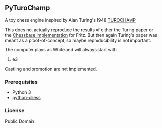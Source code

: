 ## PyTuroChamp

A toy chess engine inspired by Alan Turing's 1948 [TUROCHAMP](https://chessprogramming.wikispaces.com/Turochamp)

This does not actually reproduce the results of either the Turing paper or the [Chessbase implementation](http://en.chessbase.com/post/reconstructing-turing-s-paper-machine) for Fritz. But then again Turing's paper was meant as a proof-of-concept, so maybe reproducibility is not important.

The computer plays as White and will always start with

  1. e3 

Castling and promotion are not implemented.

### Prerequisites

* Python 3
* [python-chess](https://github.com/niklasf/python-chess)

### License

Public Domain
